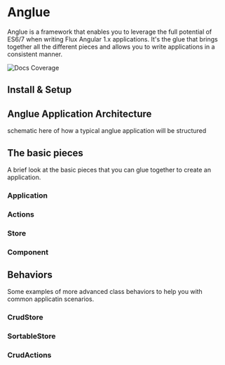 # Anglue
Anglue is a framework that enables you to leverage the full potential of ES6/7 when writing Flux Angular 1.x applications. It's the glue that brings together all the different pieces and allows you to write applications in a consistent manner.

![Docs Coverage](https://doc.esdoc.org/github.com/schubergphilis/anglue/badge.svg)

## Install & Setup

## Anglue Application Architecture
schematic here of how a typical anglue application will be structured

## The basic pieces
A brief look at the basic pieces that you can glue together to create an application.

### Application
### Actions
### Store
### Component

## Behaviors
Some examples of more advanced class behaviors to help you with common applicatin scenarios.

### CrudStore
### SortableStore
### CrudActions
